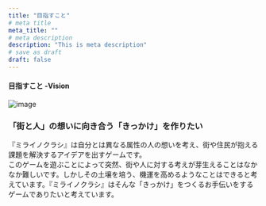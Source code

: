 ```yaml
---
title: "目指すこと"
# meta title
meta_title: ""
# meta description
description: "This is meta description"
# save as draft
draft: false
---
```


#### 目指すこと -Vision
![image](/images/vision-tentative.png)
### 「街と人」の想いに向き合う「きっかけ」を作りたい
『ミライノクラシ』は自分とは異なる属性の人の想いを考え、街や住民が抱える課題を解決するアイデアを出すゲームです。  
このゲームを遊ぶことによって突然、街や人に対する考えが芽生えることはなかなか難しいです。しかしその土壌を培う、機運を高めるようなことはできると考えています。『ミライノクラシ』はそんな「きっかけ」をつくるお手伝いをするゲームでありたいと考えています。
